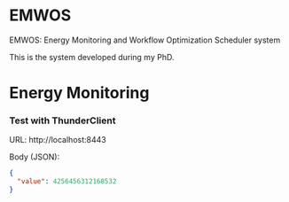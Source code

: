 # EMWOS
EMWOS: Energy Monitoring and Workflow Optimization Scheduler system


This is the system developed during my PhD.

# Energy Monitoring

### Test with ThunderClient

URL: http://localhost:8443

Body (JSON):

```json
{
  "value": 4256456312168532
}
```